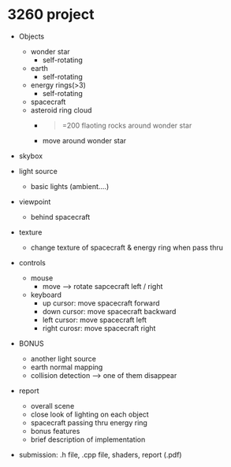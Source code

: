# 3260 project
- Objects
	- wonder star
		* self-rotating
	- earth
		* self-rotating	
	- energy rings(>3)
		* self-rotating
	- spacecraft
	- asteroid ring cloud
		* >=200 flaoting rocks around wonder star
		* move around wonder star
- skybox
- light source
	- basic lights (ambient....)
- viewpoint
	- behind spacecraft
- texture
	- change texture of spacecraft & energy ring when pass thru
- controls
	- mouse
		- move --> rotate sapcecraft left / right
	- keyboard
		- up cursor: move spacecraft forward
		- down cursor: move spacecraft backward
		- left cursor: move spacecraft left
		- right curosr: move spacecraft right
		
- BONUS
	- another light source
	- earth normal mapping
	- collision detection --> one of them disappear
	
- report
	- overall scene
	- close look of lighting on each object
	- spacecraft passing thru energy ring
	- bonus features
	- brief description of implementation
	
- submission: .h file, .cpp file, shaders, report (.pdf)
